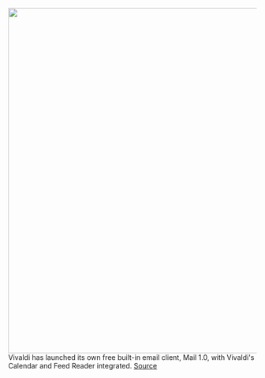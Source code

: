 <img src='https://cdn.vox-cdn.com/thumbor/tQkk74hWDT9sk0aaN5YEvKsni-w=/0x0:1508x968/1200x800/filters:focal(634x364:874x604)/cdn.vox-cdn.com/uploads/chorus_image/image/70958637/vivalimail1.0.0.png' width='700px' /><br/>
Vivaldi has launched its own free built-in email client, Mail 1.0, with Vivaldi's Calendar and Feed Reader integrated.
<a href='https://www.theverge.com/2022/6/9/23159860/vivaldi-browser-free-built-in-email-client-vivaldi-calendar-vivaldi-feed-reader-integrated'> Source <a/>